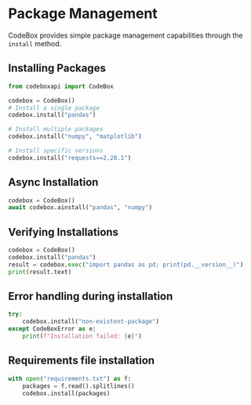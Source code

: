 # Package Management

CodeBox provides simple package management capabilities through the `install` method.

## Installing Packages

```python
from codeboxapi import CodeBox

codebox = CodeBox()
# Install a single package
codebox.install("pandas")

# Install multiple packages
codebox.install("numpy", "matplotlib")

# Install specific versions
codebox.install("requests==2.28.1")
```

## Async Installation

```python
codebox = CodeBox()
await codebox.ainstall("pandas", "numpy")
```

## Verifying Installations

```python
codebox = CodeBox()
codebox.install("pandas")
result = codebox.exec("import pandas as pd; print(pd.__version__)")
print(result.text)
```

## Error handling during installation

```python
try:
    codebox.install("non-existent-package")
except CodeBoxError as e:
    print(f"Installation failed: {e}")
```

## Requirements file installation

```python
with open("requirements.txt") as f:
    packages = f.read().splitlines()
    codebox.install(packages)
```
